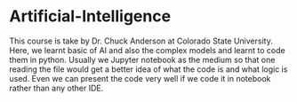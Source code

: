 # Artificial-Intelligence
This course is take by Dr. Chuck Anderson at Colorado State University. Here, we learnt basic of AI and also the complex models and learnt to code them in python. Usually we Jupyter notebook as the medium so that one reading the file would get a better idea of what the code is and what logic is used. Even we can present the code very well if we code it in notebook rather than any other IDE.
